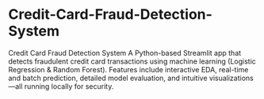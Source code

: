 # Credit-Card-Fraud-Detection-System
Credit Card Fraud Detection System A Python-based Streamlit app that detects fraudulent credit card transactions using machine learning (Logistic Regression &amp; Random Forest). Features include interactive EDA, real-time and batch prediction, detailed model evaluation, and intuitive visualizations—all running locally for security.
